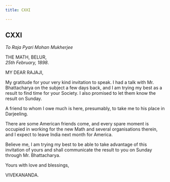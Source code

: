 ```yaml
---
title: CXXI

---
```





  



## CXXI

*To Raja Pyari Mohan Mukherjee*

THE MATH, BELUR,  
*25th February, 1898*.

MY DEAR RAJAJI,

My gratitude for your very kind invitation to speak. I had a talk with
Mr. Bhattacharya on the subject a few days back, and I am trying my best
as a result to find time for your Society. I also promised to let them
know the result on Sunday.

A friend to whom I owe much is here, presumably, to take me to his place
in Darjeeling.

There are some American friends come, and every spare moment is occupied
in working for the new Math and several organisations therein, and I
expect to leave India next month for America.

Believe me, I am trying my best to be able to take advantage of this
invitation of yours and shall communicate the result to you on Sunday
through Mr. Bhattacharya.

Yours with love and blessings,

VIVEKANANDA.


